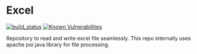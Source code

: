 # Excel
[![build_status](https://travis-ci.com/Bismi-Solutions/Excel.svg?branch=master)](https://travis-ci.com/Bismi-Solutions/Excel)   [![Known Vulnerabilities](https://snyk.io/test/github/Bismi-Solutions/Excel/badge.svg)](https://snyk.io/test/github/Bismi-Solutions/Excel)

Repository to read and write excel file seamlessly. This repo internally uses apache poi java library for file processing.




